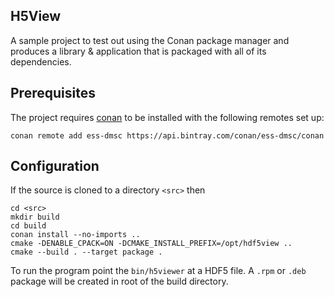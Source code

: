 H5View
------

A sample project to test out using the Conan package manager
and produces a library & application that is packaged with
all of its dependencies.

Prerequisites
-------------

The project requires [conan](https://docs.conan.io) to be installed with the following remotes
set up:

```console
conan remote add ess-dmsc https://api.bintray.com/conan/ess-dmsc/conan
```

Configuration
-------------

If the source is cloned to a directory `<src>` then

```console
cd <src>
mkdir build
cd build
conan install --no-imports ..
cmake -DENABLE_CPACK=ON -DCMAKE_INSTALL_PREFIX=/opt/hdf5view ..
cmake --build . --target package .
```

To run the program point the `bin/h5viewer` at a HDF5 file.
A `.rpm` or `.deb` package will be created in root of the build directory.
